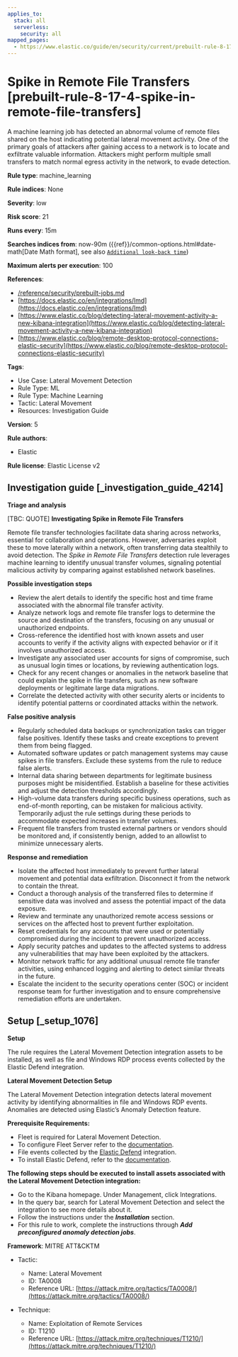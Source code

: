 ```yaml
---
applies_to:
  stack: all
  serverless:
    security: all
mapped_pages:
  - https://www.elastic.co/guide/en/security/current/prebuilt-rule-8-17-4-spike-in-remote-file-transfers.html
---
```


# Spike in Remote File Transfers [prebuilt-rule-8-17-4-spike-in-remote-file-transfers]

A machine learning job has detected an abnormal volume of remote files shared on the host indicating potential lateral movement activity. One of the primary goals of attackers after gaining access to a network is to locate and exfiltrate valuable information. Attackers might perform multiple small transfers to match normal egress activity in the network, to evade detection.

**Rule type**: machine_learning

**Rule indices**: None

**Severity**: low

**Risk score**: 21

**Runs every**: 15m

**Searches indices from**: now-90m ({{ref}}/common-options.html#date-math[Date Math format], see also [`Additional look-back time`](docs-content://solutions/security/detect-and-alert/create-detection-rule.md#rule-schedule))

**Maximum alerts per execution**: 100

**References**:

* [/reference/security/prebuilt-jobs.md](/reference/prebuilt-jobs.md)
* [https://docs.elastic.co/en/integrations/lmd](https://docs.elastic.co/en/integrations/lmd)
* [https://www.elastic.co/blog/detecting-lateral-movement-activity-a-new-kibana-integration](https://www.elastic.co/blog/detecting-lateral-movement-activity-a-new-kibana-integration)
* [https://www.elastic.co/blog/remote-desktop-protocol-connections-elastic-security](https://www.elastic.co/blog/remote-desktop-protocol-connections-elastic-security)

**Tags**:

* Use Case: Lateral Movement Detection
* Rule Type: ML
* Rule Type: Machine Learning
* Tactic: Lateral Movement
* Resources: Investigation Guide

**Version**: 5

**Rule authors**:

* Elastic

**Rule license**: Elastic License v2

## Investigation guide [_investigation_guide_4214]

**Triage and analysis**

[TBC: QUOTE]
**Investigating Spike in Remote File Transfers**

Remote file transfer technologies facilitate data sharing across networks, essential for collaboration and operations. However, adversaries exploit these to move laterally within a network, often transferring data stealthily to avoid detection. The *Spike in Remote File Transfers* detection rule leverages machine learning to identify unusual transfer volumes, signaling potential malicious activity by comparing against established network baselines.

**Possible investigation steps**

* Review the alert details to identify the specific host and time frame associated with the abnormal file transfer activity.
* Analyze network logs and remote file transfer logs to determine the source and destination of the transfers, focusing on any unusual or unauthorized endpoints.
* Cross-reference the identified host with known assets and user accounts to verify if the activity aligns with expected behavior or if it involves unauthorized access.
* Investigate any associated user accounts for signs of compromise, such as unusual login times or locations, by reviewing authentication logs.
* Check for any recent changes or anomalies in the network baseline that could explain the spike in file transfers, such as new software deployments or legitimate large data migrations.
* Correlate the detected activity with other security alerts or incidents to identify potential patterns or coordinated attacks within the network.

**False positive analysis**

* Regularly scheduled data backups or synchronization tasks can trigger false positives. Identify these tasks and create exceptions to prevent them from being flagged.
* Automated software updates or patch management systems may cause spikes in file transfers. Exclude these systems from the rule to reduce false alerts.
* Internal data sharing between departments for legitimate business purposes might be misidentified. Establish a baseline for these activities and adjust the detection thresholds accordingly.
* High-volume data transfers during specific business operations, such as end-of-month reporting, can be mistaken for malicious activity. Temporarily adjust the rule settings during these periods to accommodate expected increases in transfer volumes.
* Frequent file transfers from trusted external partners or vendors should be monitored and, if consistently benign, added to an allowlist to minimize unnecessary alerts.

**Response and remediation**

* Isolate the affected host immediately to prevent further lateral movement and potential data exfiltration. Disconnect it from the network to contain the threat.
* Conduct a thorough analysis of the transferred files to determine if sensitive data was involved and assess the potential impact of the data exposure.
* Review and terminate any unauthorized remote access sessions or services on the affected host to prevent further exploitation.
* Reset credentials for any accounts that were used or potentially compromised during the incident to prevent unauthorized access.
* Apply security patches and updates to the affected systems to address any vulnerabilities that may have been exploited by the attackers.
* Monitor network traffic for any additional unusual remote file transfer activities, using enhanced logging and alerting to detect similar threats in the future.
* Escalate the incident to the security operations center (SOC) or incident response team for further investigation and to ensure comprehensive remediation efforts are undertaken.


## Setup [_setup_1076]

**Setup**

The rule requires the Lateral Movement Detection integration assets to be installed, as well as file and Windows RDP process events collected by the Elastic Defend integration.

**Lateral Movement Detection Setup**

The Lateral Movement Detection integration detects lateral movement activity by identifying abnormalities in file and Windows RDP events. Anomalies are detected using Elastic’s Anomaly Detection feature.

**Prerequisite Requirements:**

* Fleet is required for Lateral Movement Detection.
* To configure Fleet Server refer to the [documentation](docs-content://reference/ingestion-tools/fleet/fleet-server.md).
* File events collected by the [Elastic Defend](https://docs.elastic.co/en/integrations/endpoint) integration.
* To install Elastic Defend, refer to the [documentation](docs-content://solutions/security/configure-elastic-defend/install-elastic-defend.md).

**The following steps should be executed to install assets associated with the Lateral Movement Detection integration:**

* Go to the Kibana homepage. Under Management, click Integrations.
* In the query bar, search for Lateral Movement Detection and select the integration to see more details about it.
* Follow the instructions under the ***Installation*** section.
* For this rule to work, complete the instructions through ***Add preconfigured anomaly detection jobs***.

**Framework**: MITRE ATT&CKTM

* Tactic:

    * Name: Lateral Movement
    * ID: TA0008
    * Reference URL: [https://attack.mitre.org/tactics/TA0008/](https://attack.mitre.org/tactics/TA0008/)

* Technique:

    * Name: Exploitation of Remote Services
    * ID: T1210
    * Reference URL: [https://attack.mitre.org/techniques/T1210/](https://attack.mitre.org/techniques/T1210/)



